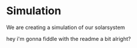 # Simulation
We are creating a simulation of our solarsystem

hey i'm gonna fiddle with the readme a bit alright?
